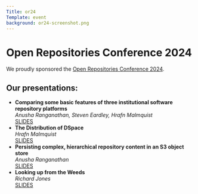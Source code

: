 ```yaml
---
Title: or24
Template: event
background: or24-screenshot.png
---
```


# Open Repositories Conference 2024

We proudly sponsored the [Open Repositories Conference 2024](https://or2024.openrepositories.org/).

## Our presentations:

* **Comparing some basic features of three institutional software repository platforms**  
  _Anusha Ranganathan, Steven Eardley, Hrafn Malmquist_  
  <a href="{static}/assets/repositories.pdf" class="tag tag--green" title="Slides for 'Comparing some basic features...' presentation">SLIDES</a>
* **The Distribution of DSpace**     
  _Hrafn Malmquist_  
  <a href="{static}/assets/DSpace.pdf" class="tag tag--green" title="Slides for 'Distribution of D Space' presentation">SLIDES</a>
* **Persisting complex, hierarchical repository content in an S3 object store**     
  _Anusha Ranganathan_  
  <a href="{static}/assets/S3ObjectStore.pdf" class="tag tag--green" title="Slides for 'Presisting complex, hierarchical repository content...' presentation">SLIDES</a>
* **Looking up from the Weeds**      
  _Richard Jones_  
  <a href="{static}/assets/Weeds.pdf" class="tag tag--green" title="Slides for 'Looking up from the Weeds' presentation">SLIDES</a>